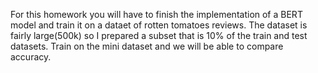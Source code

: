 For this homework you will have to finish the implementation of a BERT model and train it on a dataet of rotten tomatoes reviews. The dataset is fairly large(500k) 
so I prepared a subset that is 10% of the train and test datasets. Train on the mini dataset and we will be able to compare accuracy. 
